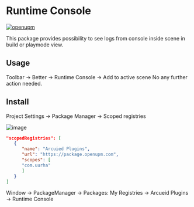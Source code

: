 # Runtime Console

[![openupm](https://img.shields.io/npm/v/com.uurha.betterruntimeconsole?label=openupm&registry_uri=https://package.openupm.com)](https://openupm.com/packages/com.uurha.betterruntimeconsole/)

This package provides possibility to see logs from console inside scene in build or playmode view.

## Usage
Toolbar -> Better -> Runtime Console -> Add to active scene
No any further action needed.

## Install

Project Settings -> Package Manager -> Scoped registries
   </br>

![image](https://user-images.githubusercontent.com/22265817/197618796-e4f99403-e119-4f35-8320-b233696496d9.png)

```json
"scopedRegistries": [
   {
      "name": "Arcuied Plugins",
      "url": "https://package.openupm.com",
      "scopes": [
      "com.uurha"
      ]
   }
]
```

Window -> PackageManager -> Packages: My Registries -> Arcueid Plugins -> Runtime Console

